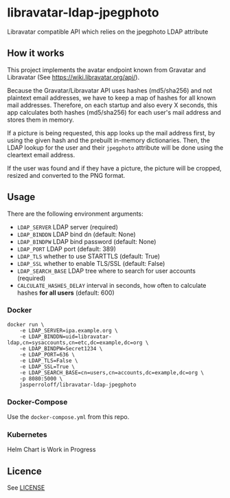 # libravatar-ldap-jpegphoto
Libravatar compatible API which relies on the jpegphoto LDAP attribute

## How it works

This project implements the avatar endpoint known from Gravatar and Libravatar (See https://wiki.libravatar.org/api/).

Because the Gravatar/Libravatar API uses hashes (md5/sha256) and not plaintext email addresses, we have to keep a map of hashes for all known mail addresses.
Therefore, on each startup and also every X seconds, this app calculates both hashes (md5/sha256) for each user's mail address and stores them in memory.

If a picture is being requested, this app looks up the mail address first, by using the given hash and the prebuilt in-memory dictionaries.
Then, the LDAP lookup for the user and their `jpegphoto` attribute will be done using the cleartext email address.

If the user was found and if they have a picture, the picture will be cropped, resized and converted to the PNG format.

## Usage

There are the following environment arguments:

- `LDAP_SERVER` LDAP server (required)
- `LDAP_BINDDN` LDAP bind dn (default: None)
- `LDAP_BINDPW` LDAP bind password (default: None)
- `LDAP_PORT` LDAP port (default: 389)
- `LDAP_TLS` whether to use STARTTLS (default: True)
- `LDAP_SSL` whether to enable TLS/SSL (default: False)
- `LDAP_SEARCH_BASE` LDAP tree where to search for user accounts (required)
- `CALCULATE_HASHES_DELAY` interval in seconds, how often to calculate hashes **for all users** (default: 600)

### Docker

```
docker run \
    -e LDAP_SERVER=ipa.example.org \
    -e LDAP_BINDDN=uid=libravatar-ldap,cn=sysaccounts,cn=etc,dc=example,dc=org \
    -e LDAP_BINDPW=Secret1234 \
    -e LDAP_PORT=636 \
    -e LDAP_TLS=False \
    -e LDAP_SSL=True \
    -e LDAP_SEARCH_BASE=cn=users,cn=accounts,dc=example,dc=org \
    -p 8080:5000 \
    jasperroloff/libravatar-ldap-jpegphoto
```

### Docker-Compose

Use the `docker-compose.yml` from this repo.

### Kubernetes

Helm Chart is Work in Progress

## Licence

See [LICENSE](LICENSE)
